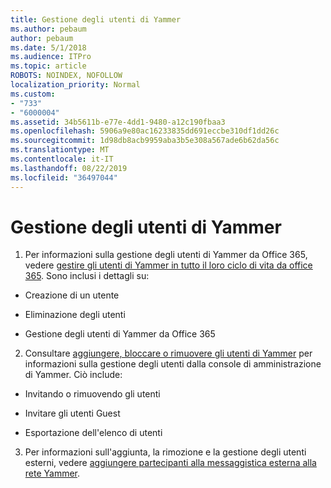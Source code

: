 ```yaml
---
title: Gestione degli utenti di Yammer
ms.author: pebaum
author: pebaum
ms.date: 5/1/2018
ms.audience: ITPro
ms.topic: article
ROBOTS: NOINDEX, NOFOLLOW
localization_priority: Normal
ms.custom:
- "733"
- "6000004"
ms.assetid: 34b5611b-e77e-4dd1-9480-a12c190fbaa3
ms.openlocfilehash: 5906a9e80ac16233835dd691eccbe310df1dd26c
ms.sourcegitcommit: 1d98db8acb9959aba3b5e308a567ade6b62da56c
ms.translationtype: MT
ms.contentlocale: it-IT
ms.lasthandoff: 08/22/2019
ms.locfileid: "36497044"
---
```

# <a name="managing-yammer-users"></a>Gestione degli utenti di Yammer

1. Per informazioni sulla gestione degli utenti di Yammer da Office 365, vedere [gestire gli utenti di Yammer in tutto il loro ciclo di vita da office 365](https://support.office.com/article/6c4c8fff-6444-404a-bffc-f9da0bcc3039). Sono inclusi i dettagli su:

  - Creazione di un utente

  - Eliminazione degli utenti

  - Gestione degli utenti di Yammer da Office 365

2. Consultare [aggiungere, bloccare o rimuovere gli utenti di Yammer](http://alchemyportal.azurewebsites.net/Rule/ManageYammer%20users%20across%20their%20lifecycle%20from%20Office%20365) per informazioni sulla gestione degli utenti dalla console di amministrazione di Yammer. Ciò include:

  - Invitando o rimuovendo gli utenti

  - Invitare gli utenti Guest

  - Esportazione dell'elenco di utenti

3. Per informazioni sull'aggiunta, la rimozione e la gestione degli utenti esterni, vedere [aggiungere partecipanti alla messaggistica esterna alla rete Yammer](https://support.office.com/article/423653bb-86b2-4eac-9d7e-dca121f7c16c).
